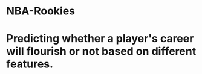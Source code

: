 # NBA-Rookies

# Predicting whether a player's career will flourish or not based on different features. 
